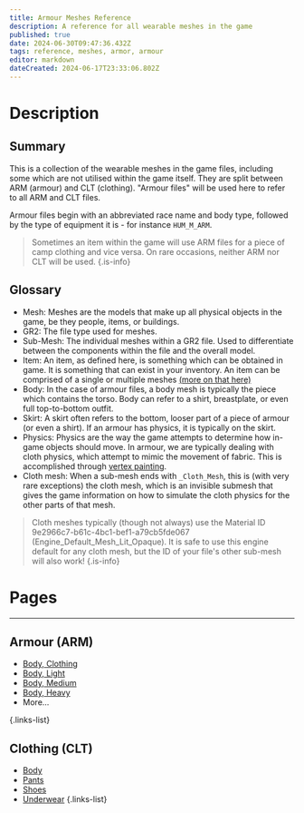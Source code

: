 ```yaml
---
title: Armour Meshes Reference
description: A reference for all wearable meshes in the game
published: true
date: 2024-06-30T09:47:36.432Z
tags: reference, meshes, armor, armour
editor: markdown
dateCreated: 2024-06-17T23:33:06.802Z
---
```


# Description
## Summary
This is a collection of the wearable meshes in the game files, including some which are not utilised within the game itself. They are split between ARM (armour) and CLT (clothing). "Armour files" will be used here to refer to all ARM and CLT files.

Armour files begin with an abbreviated race name and body type, followed by the type of equipment it is - for instance `HUM_M_ARM`.

> Sometimes an item within the game will use ARM files for a piece of camp clothing and vice versa. On rare occasions, neither ARM nor CLT will be used.
{.is-info}

## Glossary
- Mesh: Meshes are the models that make up all physical objects in the game, be they people, items, or buildings.
- GR2: The file type used for meshes.
- Sub-Mesh: The individual meshes within a GR2 file. Used to differentiate between the components within the file and the overall model.
- Item: An item, as defined here, is something which can be obtained in game. It is something that can exist in your inventory. An item can be comprised of a single or multiple meshes [(more on that here)](/Information/Items/Item-RootTemplate)
- Body: In the case of armour files, a body mesh is typically the piece which contains the torso. Body can refer to a shirt, breastplate, or even full top-to-bottom outfit.
- Skirt: A skirt often refers to the bottom, looser part of a piece of armour (or even a shirt). If an armour has physics, it is typically on the skirt.
- Physics: Physics are the way the game attempts to determine how in-game objects should move. In armour, we are typically dealing with cloth physics, which attempt to mimic the movement of fabric. This is accomplished through [vertex painting](/Information/Meshes/Vertex-Painting-Meshes).
- Cloth mesh: When a sub-mesh ends with `_Cloth_Mesh`, this is (with very rare exceptions) the cloth mesh, which is an invisible submesh that gives the game information on how to simulate the cloth physics for the other parts of that mesh. 
> Cloth meshes typically (though not always) use the Material ID 9e2966c7-b61c-4bc1-bef1-a79cb5fde067 (Engine_Default_Mesh_Lit_Opaque). It is safe to use this engine default for any cloth mesh, but the ID of your file's other sub-mesh will also work!
{.is-info}



# Pages

---
## Armour (ARM)
- [Body, Clothing](ARM_Body-Clothing-)
- [Body, Light](ARM_Body-Light-)
- [Body, Medium](ARM_Body-Medium-)
- [Body, Heavy](ARM_Body-Heavy-)
- More...

{.links-list}
## Clothing (CLT)
- [Body](CLT_Body)
- [Pants](CLT_Pants-)
- [Shoes](CLT_Accessories-)
- [Underwear](CLT_Underwear-)
{.links-list}